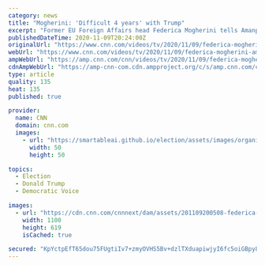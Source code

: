 ```yaml
---
category: news
title: "Mogherini: 'Difficult 4 years' with Trump"
excerpt: "Former EU Foreign Affairs head Federica Mogherini tells Amanpour she feels \"relief at seeing America back\" and says Europeans will feel \"less lonely\" come January."
publishedDateTime: 2020-11-09T20:24:00Z
originalUrl: "https://www.cnn.com/videos/tv/2020/11/09/federica-mogherini-amanpour-biden-foreign-policy-trump.cnn"
webUrl: "https://www.cnn.com/videos/tv/2020/11/09/federica-mogherini-amanpour-biden-foreign-policy-trump.cnn"
ampWebUrl: "https://amp.cnn.com/cnn/videos/tv/2020/11/09/federica-mogherini-amanpour-biden-foreign-policy-trump.cnn"
cdnAmpWebUrl: "https://amp-cnn-com.cdn.ampproject.org/c/s/amp.cnn.com/cnn/videos/tv/2020/11/09/federica-mogherini-amanpour-biden-foreign-policy-trump.cnn"
type: article
quality: 135
heat: 135
published: true

provider:
  name: CNN
  domain: cnn.com
  images:
    - url: "https://smartableai.github.io/election/assets/images/organizations/cnn.com-50x50.jpg"
      width: 50
      height: 50

topics:
  - Election
  - Donald Trump
  - Democratic Voice

images:
  - url: "https://cdn.cnn.com/cnnnext/dam/assets/201109200508-federica-mogherini-amanpour-biden-foreign-policy-trump-00042509-super-tease.jpg"
    width: 1100
    height: 619
    isCached: true

secured: "KpYctpEfT65dou75FUgtiIv7+zmyOVHS5Bv+dzlTXduapiwjyI6fc5oiGBpy8XXbpRp0ACKkY0Vem3c6um02JFceVWN+KZ8xYRpLboUV9kwvbFKBm7m2+GO1wSBrG/2Bq2HVMKBj7T/UXn6Xriq6Ks49mUQyQHMtCRQl/3/zt0OtocvfdWegicUtbvbkZ7+xw4K3yl1vDddl+OkLvPj/64GzvLJ7IuyL3io2pILK+sVP5HRT0vdm1+Uf7Q9h1gHMg0MAno8byLC0Te4y7gNSFg0+3IOpX+TmA2anVFMkHi3WrOchgvMkxe0d40TQdFRDowk7g6luSTCYnaw5YvhaEgQzx0CCwpkWI1W8sOL5AIM=;n9o9QxtQxiIFZ2ue3lfv2A=="
---
```


